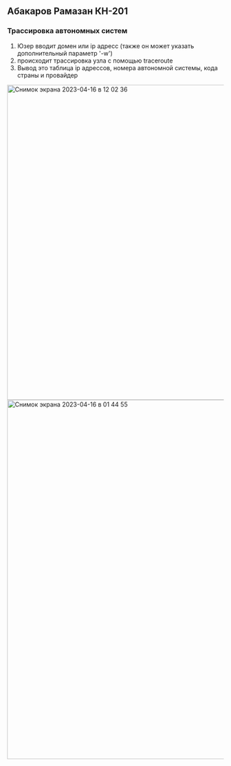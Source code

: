 ## Абакаров Рамазан КН-201
### Трассировка автономных систем
1) Юзер вводит домен или ip адресс (также он может указать дополнительный параметр '-w')
2) происходит трассировка узла с помощью traceroute
3) Вывод это таблица ip адрессов, номера автономной системы, кода страны и провайдер
<img width="733" alt="Снимок экрана 2023-04-16 в 12 02 36" src="https://user-images.githubusercontent.com/91219700/232279024-88fa7854-66d8-4e05-934e-acf9ec1644d8.png">
<img width="836" alt="Снимок экрана 2023-04-16 в 01 44 55" src="https://user-images.githubusercontent.com/91219700/232252480-7518646e-e5c2-4e8d-976a-100eae312960.png">
